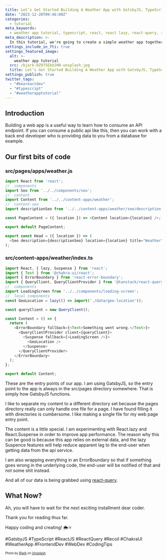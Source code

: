 ```yaml
---
title: Let’s Get Started Building A Weather App with GatsbyJS, TypeScript, Recoil and React!
date: "2023-12-20T09:46:00Z"
categories:
  - tutorial
meta_keywords:
  - weather app tutorial, typescript, react, react lazy, react-query, react suspense, recoil, coding tutorial
meta_description: >-
  In this tutorial, we're going to create a simple weather app together! 🌦️⚛️
settings_include_in_fti: true
settings_featured_image:
  alt: >-
    weather app tutorial
  src: /bjark-DZ975EkUJH0-unsplash.jpg
  title: Let’s Get Started Building A Weather App with GatsbyJS, TypeScript, Recoil and React!
settings_publish: true
twitter_tags:
  - "#beareactdev"
  - "#typescript"
  - "#weatherapptutorial"
---
```


## Introduction

Building a web app is a useful way to learn how to consume an API endpoint. If you can consume a public api like this, then you can work with a back end developer who is providing data to you from a database for example.

## Our first bits of code

### src/pages/apps/weather.js

```typescript
import React from 'react';
//  components
import Seo from '../../components/seo';
//  content
import Content from '../../content-apps/weather';
//  content-seo
import descriptionSeo from '../../content-apps/weather/seo/description';

const PageContent = ({ location }) => <Content location={location} />;

export default PageContent;

export const Head = ({ location }) => (
  <Seo description={descriptionSeo} location={location} title="Weather" />
);
```

### src/content-apps/weather/index.ts

```typescript
import React, { lazy, Suspense } from 'react';
import { Text } from '@chakra-ui/react';
import { ErrorBoundary } from 'react-error-boundary';
import { QueryClient, QueryClientProvider } from '@tanstack/react-query';
//  components
import LoadingScreen from '../../components/loading-screen';
//  local components
const GeoLocation = lazy(() => import('./data/geo-location'));

const queryClient = new QueryClient();

const Content = () => {
  return (
    <ErrorBoundary fallback={<Text>Something went wrong.</Text>}>
      <QueryClientProvider client={queryClient}>
        <Suspense fallback={<LoadingScreen />}>
          <GeoLocation />
        </Suspense>
      </QueryClientProvider>
    </ErrorBoundary>
  );
};

export default Content;
```

These are the entry points of our app. I am using GatsbyJS, so the entry point to the app is always in the src/pages directory somewhere. That is simply how GatsbyJS functions.

I like to separate my content to a different directory set because the pages directory really can only handle one file for a page. I have found filling it with directories is cumbersome. I like making a single file for my web page entry point.

The content is a little special. I am experimenting with React.lazy and React.Suspense in order to improve app performance. The reason why this can be good is because this app relies on external data, and the lazy Suspence features will help reduce apparent lag to the end-user when getting data from the api service.

I am also wrapping everything in an ErrorBoundary so that if something goes wrong in the underlying code, the end-user will be notified of that and not some shit instead.

And all of our data is being grabbed using <a href="https://github.com/TanStack/query" target="_blank">react-query</a>.

## What Now?

Ah, you will have to wait for the next exciting installment dear coder.

Thank you for reading thus far.

Happy coding and creating! 🌦️⚛️

\#GatsbyJS #TypeScript #ReactJS #ReactQuery #Recoil #ChakraUI #WeatherApp #FrontendDev #WebDev #CodingTips

<p/>

<span style="font-size:10px">
  Photo by <a href="https://unsplash.com/@dagna?utm_content=creditCopyText&utm_medium=referral&utm_source=unsplash" target="_blank">Bjark</a> on <a href="https://unsplash.com/photos/clear-blue-sky-DZ975EkUJH0?utm_content=creditCopyText&utm_medium=referral&utm_source=unsplash" target="_blank">Unsplash</a>
</span>
